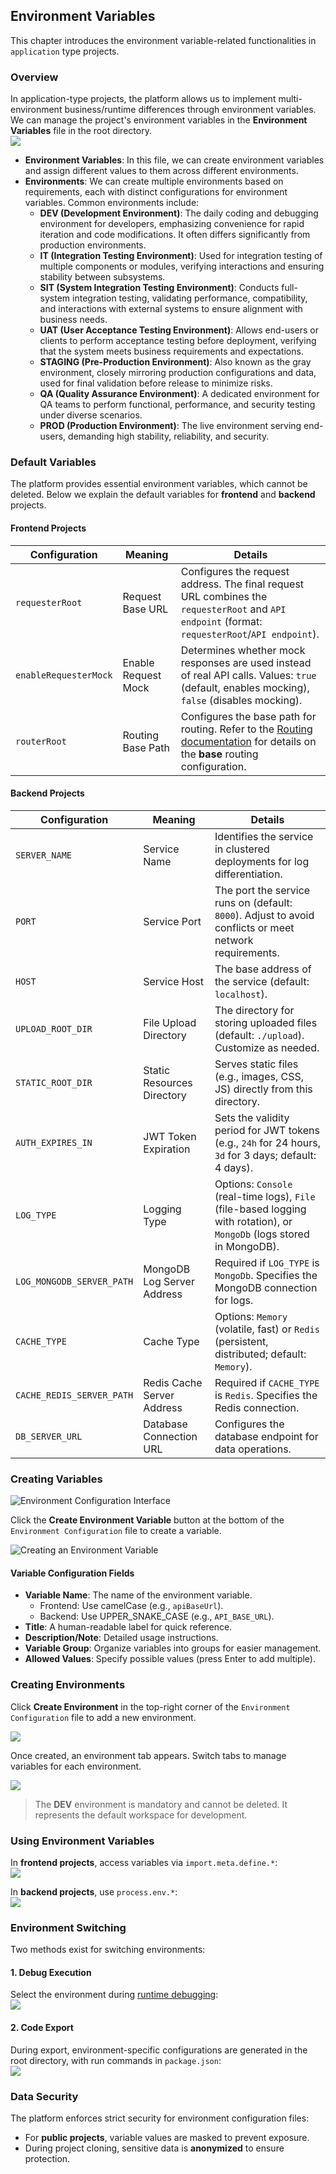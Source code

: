 ## Environment Variables

This chapter introduces the environment variable-related functionalities in `application` type projects.

### Overview  

In application-type projects, the platform allows us to implement multi-environment business/runtime differences through environment variables.  
We can manage the project's environment variables in the **Environment Variables** file in the root directory.  
![](/workbench/env.png)  

-   **Environment Variables**: In this file, we can create environment variables and assign different values to them across different environments.  
-   **Environments**: We can create multiple environments based on requirements, each with distinct configurations for environment variables. Common environments include:  
    -   **DEV (Development Environment)**: The daily coding and debugging environment for developers, emphasizing convenience for rapid iteration and code modifications. It often differs significantly from production environments.  
    -   **IT (Integration Testing Environment)**: Used for integration testing of multiple components or modules, verifying interactions and ensuring stability between subsystems.  
    -   **SIT (System Integration Testing Environment)**: Conducts full-system integration testing, validating performance, compatibility, and interactions with external systems to ensure alignment with business needs.  
    -   **UAT (User Acceptance Testing Environment)**: Allows end-users or clients to perform acceptance testing before deployment, verifying that the system meets business requirements and expectations.  
    -   **STAGING (Pre-Production Environment)**: Also known as the gray environment, closely mirroring production configurations and data, used for final validation before release to minimize risks.  
    -   **QA (Quality Assurance Environment)**: A dedicated environment for QA teams to perform functional, performance, and security testing under diverse scenarios.  
    -   **PROD (Production Environment)**: The live environment serving end-users, demanding high stability, reliability, and security.  

### Default Variables  

The platform provides essential environment variables, which cannot be deleted. Below we explain the default variables for **frontend** and **backend** projects.  

#### Frontend Projects  

| Configuration         | Meaning                | Details                                                                                                                                                                                                                 |
|----------------------|-----------------------|-------------------------------------------------------------------------------------------------------------------------------------------------------------------------------------------------------------------------|
| `requesterRoot`      | Request Base URL      | Configures the request address. The final request URL combines the `requesterRoot` and `API endpoint` (format: `requesterRoot`/`API endpoint`).                                                                         |
| `enableRequesterMock`| Enable Request Mock   | Determines whether mock responses are used instead of real API calls. Values: `true` (default, enables mocking), `false` (disables mocking).                                                                            |
| `routerRoot`         | Routing Base Path     | Configures the base path for routing. Refer to the [Routing documentation](https://front.jokers.pub/router/init) for details on the **base** routing configuration.                                                     |

#### Backend Projects  

| Configuration                | Meaning                          | Details                                                                                                                                                                                                                 |
|-----------------------------|--------------------------------|-------------------------------------------------------------------------------------------------------------------------------------------------------------------------------------------------------------------------|
| `SERVER_NAME`               | Service Name                   | Identifies the service in clustered deployments for log differentiation.                                                                                                                              |
| `PORT`                      | Service Port                   | The port the service runs on (default: `8000`). Adjust to avoid conflicts or meet network requirements.                                                                                                                  |
| `HOST`                      | Service Host                   | The base address of the service (default: `localhost`).                                                                                                                                                                 |
| `UPLOAD_ROOT_DIR`           | File Upload Directory          | The directory for storing uploaded files (default: `./upload`). Customize as needed.                                                                                                                                     |
| `STATIC_ROOT_DIR`           | Static Resources Directory     | Serves static files (e.g., images, CSS, JS) directly from this directory.                                                                                                                                               |
| `AUTH_EXPIRES_IN`           | JWT Token Expiration           | Sets the validity period for JWT tokens (e.g., `24h` for 24 hours, `3d` for 3 days; default: 4 days).                                                                                                                  |
| `LOG_TYPE`                  | Logging Type                   | Options: `Console` (real-time logs), `File` (file-based logging with rotation), or `MongoDb` (logs stored in MongoDB).                                                                                                 |
| `LOG_MONGODB_SERVER_PATH`   | MongoDB Log Server Address     | Required if `LOG_TYPE` is `MongoDb`. Specifies the MongoDB connection for logs.                                                                                                                                         |
| `CACHE_TYPE`                | Cache Type                     | Options: `Memory` (volatile, fast) or `Redis` (persistent, distributed; default: `Memory`).                                                                                                                            |
| `CACHE_REDIS_SERVER_PATH`   | Redis Cache Server Address     | Required if `CACHE_TYPE` is `Redis`. Specifies the Redis connection.                                                                                                                                                    |
| `DB_SERVER_URL`             | Database Connection URL        | Configures the database endpoint for data operations.                                                                                                                                                                   |

### Creating Variables  

![Environment Configuration Interface](/workbench/env1.png)  

Click the **Create Environment Variable** button at the bottom of the `Environment Configuration` file to create a variable.  

![Creating an Environment Variable](/workbench/env2.png)  

#### Variable Configuration Fields  

-   **Variable Name**: The name of the environment variable.  
    -   Frontend: Use camelCase (e.g., `apiBaseUrl`).  
    -   Backend: Use UPPER_SNAKE_CASE (e.g., `API_BASE_URL`).  
-   **Title**: A human-readable label for quick reference.  
-   **Description/Note**: Detailed usage instructions.  
-   **Variable Group**: Organize variables into groups for easier management.  
-   **Allowed Values**: Specify possible values (press Enter to add multiple).  

### Creating Environments  

Click **Create Environment** in the top-right corner of the `Environment Configuration` file to add a new environment.  

![](/workbench/env3.png)  

Once created, an environment tab appears. Switch tabs to manage variables for each environment.  

![](/workbench/env4.png)  

> The **DEV** environment is mandatory and cannot be deleted. It represents the default workspace for development.  

### Using Environment Variables  

In **frontend projects**, access variables via `import.meta.define.*`:  
![](/workbench/env5.png)  

In **backend projects**, use `process.env.*`:  
![](/workbench/env6.png)  

### Environment Switching  

Two methods exist for switching environments:  

#### 1. Debug Execution  
Select the environment during [runtime debugging](/workbench/debugger):  
![](/workbench/env7.png)  

#### 2. Code Export  
During export, environment-specific configurations are generated in the root directory, with run commands in `package.json`:  
![](/workbench/env8.png)  

### Data Security  

The platform enforces strict security for environment configuration files:  
- For **public projects**, variable values are masked to prevent exposure.  
- During project cloning, sensitive data is **anonymized** to ensure protection.